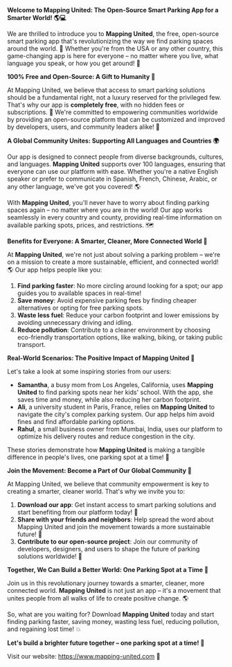 **Welcome to Mapping United: The Open-Source Smart Parking App for a Smarter World! 🌎💻**

We are thrilled to introduce you to **Mapping United**, the free, open-source smart parking app that's revolutionizing the way we find parking spaces around the world. 🌟 Whether you're from the USA or any other country, this game-changing app is here for everyone – no matter where you live, what language you speak, or how you get around! 💬

**100% Free and Open-Source: A Gift to Humanity 🎁**

At Mapping United, we believe that access to smart parking solutions should be a fundamental right, not a luxury reserved for the privileged few. That's why our app is **completely free**, with no hidden fees or subscriptions. 💸 We're committed to empowering communities worldwide by providing an open-source platform that can be customized and improved by developers, users, and community leaders alike! 🤝

**A Global Community Unites: Supporting All Languages and Countries 🌍**

Our app is designed to connect people from diverse backgrounds, cultures, and languages. **Mapping United** supports over 100 languages, ensuring that everyone can use our platform with ease. Whether you're a native English speaker or prefer to communicate in Spanish, French, Chinese, Arabic, or any other language, we've got you covered! 🌎

With **Mapping United**, you'll never have to worry about finding parking spaces again – no matter where you are in the world! Our app works seamlessly in every country and county, providing real-time information on available parking spots, prices, and restrictions. 🗺️

**Benefits for Everyone: A Smarter, Cleaner, More Connected World 🌟**

At **Mapping United**, we're not just about solving a parking problem – we're on a mission to create a more sustainable, efficient, and connected world! 🌎 Our app helps people like you:

1. **Find parking faster**: No more circling around looking for a spot; our app guides you to available spaces in real-time!
2. **Save money**: Avoid expensive parking fees by finding cheaper alternatives or opting for free parking spots.
3. **Waste less fuel**: Reduce your carbon footprint and lower emissions by avoiding unnecessary driving and idling.
4. **Reduce pollution**: Contribute to a cleaner environment by choosing eco-friendly transportation options, like walking, biking, or taking public transport.

**Real-World Scenarios: The Positive Impact of Mapping United 🌟**

Let's take a look at some inspiring stories from our users:

* **Samantha**, a busy mom from Los Angeles, California, uses **Mapping United** to find parking spots near her kids' school. With the app, she saves time and money, while also reducing her carbon footprint.
* **Ali**, a university student in Paris, France, relies on **Mapping United** to navigate the city's complex parking system. Our app helps him avoid fines and find affordable parking options.
* **Rahul**, a small business owner from Mumbai, India, uses our platform to optimize his delivery routes and reduce congestion in the city.

These stories demonstrate how **Mapping United** is making a tangible difference in people's lives, one parking spot at a time! 🌟

**Join the Movement: Become a Part of Our Global Community 👥**

At Mapping United, we believe that community empowerment is key to creating a smarter, cleaner world. That's why we invite you to:

1. **Download our app**: Get instant access to smart parking solutions and start benefiting from our platform today! 📱
2. **Share with your friends and neighbors**: Help spread the word about Mapping United and join the movement towards a more sustainable future! 🌟
3. **Contribute to our open-source project**: Join our community of developers, designers, and users to shape the future of parking solutions worldwide! 🤝

**Together, We Can Build a Better World: One Parking Spot at a Time 💪**

Join us in this revolutionary journey towards a smarter, cleaner, more connected world. **Mapping United** is not just an app – it's a movement that unites people from all walks of life to create positive change. 🌎

So, what are you waiting for? Download **Mapping United** today and start finding parking faster, saving money, wasting less fuel, reducing pollution, and regaining lost time! 💥

**Let's build a brighter future together – one parking spot at a time! 💖**

Visit our website: https://www.mapping-united.com 🌟
